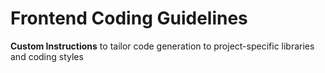 # Frontend Coding Guidelines

**Custom Instructions** to tailor code generation to project-specific libraries and coding styles